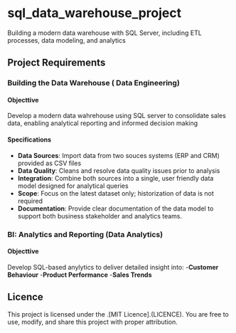 # sql_data_warehouse_project
Building a modern data warehouse with SQL Server, including ETL processes, data modeling, and analytics

## Project Requirements

### Building the Data Warehouse ( Data Engineering)

#### Objecttive
Develop a modern data wahrehouse using SQL server to consolidate sales data, enabling analytical reporting and informed decision making

#### Specifications
- **Data Sources**: Import data from two souces systems (ERP and CRM) provided as CSV files
- **Data Quality**: Cleans and resolve data quality issues prior to analysis
- **Integration**: Combine both sources into a single, user friendly data model designed for analytical queries
- **Scope**: Focus on the latest dataset only; historization of data is not required
- **Documentation**: Provide clear documentation of the data model to support both business stakeholder and analytics teams.

### BI: Analytics and Reporting (Data Analytics)

#### Objecttive
Develop  SQL-based anylytics to deliver detailed insight into:
-**Customer Behaviour**
-**Product Performance**
-**Sales Trends**

## Licence

This project is licensed under the .[MIT Licence].(LICENCE). You are free to use, modify, and share this project with proper attribution.



  


